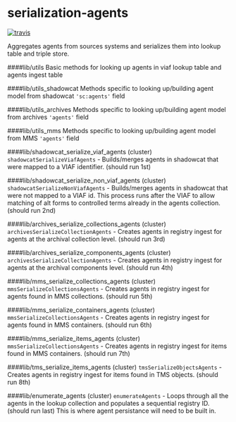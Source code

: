# serialization-agents
[![travis](https://travis-ci.org/nypl-registry/serialization-agents.svg)](https://travis-ci.org/nypl-registry/serialization-agents/)

Aggregates agents from sources systems and serializes them into lookup table and triple store.



####lib/utils
Basic methods for looking up agents in viaf lookup table and agents ingest table

####lib/utils_shadowcat
Methods specific to looking up/building agent model from shadowcat `'sc:agents'` field

####lib/utils_archives
Methods specific to looking up/building agent model from archives `'agents'` field

####lib/utils_mms
Methods specific to looking up/building agent model from MMS `'agents'` field


####lib/shadowcat_serialize_viaf_agents (cluster)
`shadowcatSerializeViafAgents` - Builds/merges agents in shadowcat that were mapped to a VIAF identifier.	(should run 1st)

####lib/shadowcat_serialize_non_viaf_agents (cluster)
`shadowcatSerializeNonViafAgents` - Builds/merges agents in shadowcat that were not mapped to a VIAF id. This process runs after the VIAF to allow matching of alt forms to controlled terms already in the agents collection. (should run 2nd)

####lib/archives_serialize_collections_agents (cluster)
`archivesSerializeCollectionAgents` - Creates agents in registry ingest for agents at the archival collection level. (should run 3rd)

####lib/archives_serialize_components_agents (cluster)
`archivesSerializeCollectionAgents` - Creates agents in registry ingest for agents at the archival components level. (should run 4th)

####lib/mms_serialize_collections_agents (cluster)
`mmsSerializeCollectionsAgents` - Creates agents in registry ingest for agents found in MMS collections. (should run 5th)

####lib/mms_serialize_containers_agents (cluster)
`mmsSerializeCollectionsAgents` - Creates agents in registry ingest for agents found in MMS containers. (should run 6th)

####lib/mms_serialize_items_agents (cluster)
`mmsSerializeCollectionsAgents` - Creates agents in registry ingest for items found in MMS containers. (should run 7th)

####lib/tms_serialize_items_agents (cluster)
`tmsSerializeObjectsAgents` - Creates agents in registry ingest for items found in TMS objects. (should run 8th)

####lib/enumerate_agents (cluster)
`enumerateAgents` - Loops through all the agents in the lookup collection and populates a sequential registry ID. (should run last) This is where agent persistance will need to be built in.